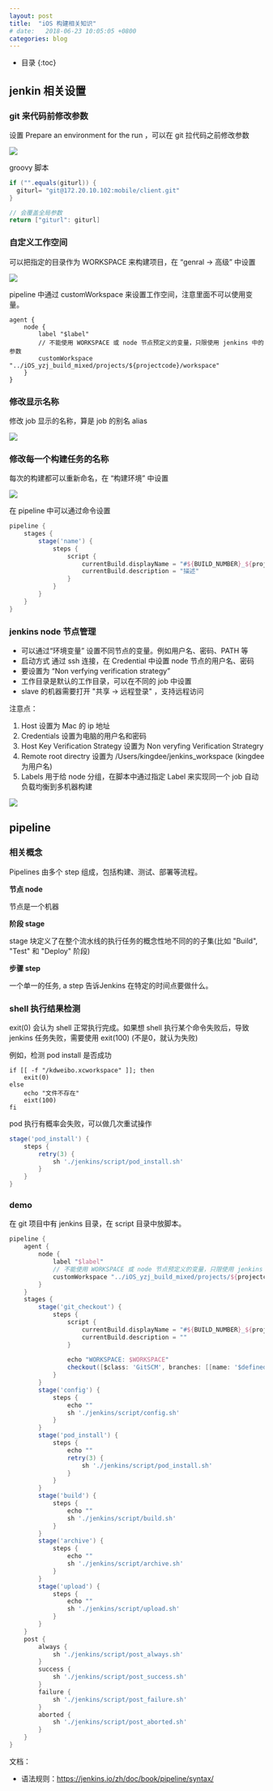```yaml
---
layout: post
title:  "iOS 构建相关知识"
# date:   2018-06-23 10:05:05 +0800
categories: blog
---
```


* 目录
{:toc}

## jenkin 相关设置

### git 来代码前修改参数

设置 Prepare an environment for the run ，可以在 git 拉代码之前修改参数

![](/assets/img/jenkins1.png)

groovy 脚本
``` groovy
if ("".equals(giturl)) {
  giturl= "git@172.20.10.102:mobile/client.git"
}

// 会覆盖全局参数
return ["giturl": giturl]
```

### 自定义工作空间

可以把指定的目录作为 WORKSPACE 来构建项目，在 “genral -> 高级” 中设置

![](/assets/img/jenkins2.png)

pipeline 中通过 customWorkspace 来设置工作空间，注意里面不可以使用变量。

```
agent {
    node {
        label "$label"
        // 不能使用 WORKSPACE 或 node 节点预定义的变量，只限使用 jenkins 中的参数
        customWorkspace "../iOS_yzj_build_mixed/projects/${projectcode}/workspace"
    }
}
```

### 修改显示名称

修改 job 显示的名称，算是 job 的别名 alias

![](/assets/img/jenkins2.png)

### 修改每一个构建任务的名称

每次的构建都可以重新命名，在 “构建环境” 中设置

![](/assets/img/jenkins3.png)

在 pipeline 中可以通过命令设置 

``` groovy
pipeline {
    stages {
        stage('name') {
            steps {
                script {
                    currentBuild.displayName = "#${BUILD_NUMBER}_${projectcode}"
                    currentBuild.description = "描述"
                }    
            }
        }
    }
}
```

### jenkins node 节点管理

- 可以通过“环境变量” 设置不同节点的变量。例如用户名、密码、PATH 等
- 启动方式 通过 ssh 连接，在 Credential 中设置 node 节点的用户名、密码
- 要设置为 “Non verfying verification strategy”
- 工作目录是默认的工作目录，可以在不同的 job 中设置
- slave 的机器需要打开 "共享 -> 远程登录" ，支持远程访问


注意点：

1. Host 设置为 Mac 的 ip 地址
2. Credentials 设置为电脑的用户名和密码
3. Host Key Verification Strategy 设置为 Non veryfing Verification Strategry
4. Remote root directry 设置为 /Users/kingdee/jenkins_workspace   (kingdee为用户名)
5. Labels 用于给 node 分组，在脚本中通过指定 Label 来实现同一个 job 自动负载均衡到多机器构建

![](/assets/img/jenkins4.png)

## pipeline

### 相关概念

Pipelines 由多个 step 组成，包括构建、测试、部署等流程。

**节点 node**

节点是一个机器

**阶段 stage**

stage 块定义了在整个流水线的执行任务的概念性地不同的的子集(比如 "Build", "Test" 和 "Deploy" 阶段)

**步骤 step**

一个单一的任务, a step 告诉Jenkins 在特定的时间点要做什么。


### shell 执行结果检测

exit(0) 会认为 shell 正常执行完成。如果想 shell 执行某个命令失败后，导致 jenkins 任务失败，需要使用 exit(100) (不是0，就认为失败)

例如，检测 pod install 是否成功
``` shell
if [[ -f "/kdweibo.xcworkspace" ]]; then
    exit(0)
else
    echo "文件不存在"
	eixt(100)
fi
```

pod 执行有概率会失败，可以做几次重试操作

``` groovy
stage('pod_install') {
    steps {
        retry(3) {
            sh './jenkins/script/pod_install.sh'
        }
    }
}
```

### demo

在 git 项目中有 jenkins 目录，在 script 目录中放脚本。

``` groovy
pipeline {
    agent {
        node {
            label "$label"
            // 不能使用 WORKSPACE 或 node 节点预定义的变量，只限使用 jenkins 中的参数
            customWorkspace "../iOS_yzj_build_mixed/projects/${projectcode}/workspace"
        }
    }
    stages {
        stage('git_checkout') {
            steps {
                script {
                    currentBuild.displayName = "#${BUILD_NUMBER}_${projectcode}"
                    currentBuild.description = ""
                }
                
                echo "WORKSPACE: $WORKSPACE"
                checkout([$class: 'GitSCM', branches: [[name: '$definedBranch']], browser: [$class: 'AssemblaWeb', repoUrl: ''], doGenerateSubmoduleConfigurations: false, extensions: [], submoduleCfg: [], userRemoteConfigs: [[url: '$git_url']]])            
            }
        }
        stage('config') {
            steps {
                echo ""
                sh './jenkins/script/config.sh'
            }
        }
        stage('pod_install') {
            steps {
                echo ""
                retry(3) {
                    sh './jenkins/script/pod_install.sh'
                }
            }
        }
        stage('build') {
            steps {
                echo ""
                sh './jenkins/script/build.sh'
            }
        }
        stage('archive') {
            steps {
                echo ""
                sh './jenkins/script/archive.sh'
            }
        }
        stage('upload') {
            steps {
                echo ""
                sh './jenkins/script/upload.sh'
            }
        }
    }
    post { 
        always { 
            sh './jenkins/script/post_always.sh'
        }
        success {
            sh './jenkins/script/post_success.sh'
        }
        failure {
            sh './jenkins/script/post_failure.sh'
        }
        aborted {
            sh './jenkins/script/post_aborted.sh'
        }
    }
}
```

文档：

- 语法规则：https://jenkins.io/zh/doc/book/pipeline/syntax/